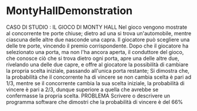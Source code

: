 # MontyHallDemonstration


CASO DI STUDIO : IL GIOCO DI MONTY HALL
Nel gioco vengono mostrate al concorrente tre porte chiuse; dietro ad una si trova un'automobile, mentre ciascuna delle altre due nasconde una capra. Il giocatore può scegliere una delle tre porte, vincendo il premio corrispondente. Dopo che il giocatore ha selezionato una porta, ma non l'ha ancora aperta, il conduttore del gioco, che conosce ciò che si trova dietro ogni porta, apre una delle altre due, rivelando una delle due capre, e offre al giocatore la possibilità di cambiare la propria scelta iniziale, passando all'unica porta restante;
Si dimostra che, la probabilità che il concorrente ha di vincere se non cambia scelta è pari ad 1/3, mentre se il concorrente cambia la sua scelta iniziale, la probabilità di vincere è pari a 2/3, dunque superiore a quella che avrebbe se confermasse la propria scelta.
PROBLEMA
Scrivere o descrivere un programma software che dimostri che la probabilità di vincere è del 66%
